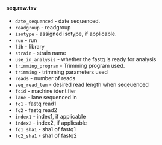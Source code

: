 #### seq.raw.tsv

* `date_sequenced` - date sequenced.
* `readgroup` - readgroup
* `isotype` - assigned isotype, if applicable.
* `run` - run
* `lib` - library
* `strain` - strain name
* `use_in_analysis` - whether the fastq is ready for analysis
* `trimming_program` - Trimming program used.
* `trimming` - trimming parameters used
* `reads` - number of reads
* `seq_read_len` - desired read length when seqeuenced
* `fcid` - machine identifier
* `lane` - lane sequenced in
* `fq1` - fastq read1
* `fq2` - fastq read2
* `index1` - index1, if applicable
* `index2` - index2, if applicable
* `fq1_sha1` - sha1 of fastq1
* `fq2_sha1` - sha1 of fastq2